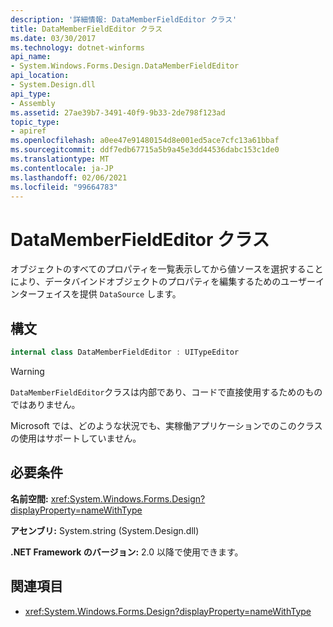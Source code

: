 ```yaml
---
description: '詳細情報: DataMemberFieldEditor クラス'
title: DataMemberFieldEditor クラス
ms.date: 03/30/2017
ms.technology: dotnet-winforms
api_name:
- System.Windows.Forms.Design.DataMemberFieldEditor
api_location:
- System.Design.dll
api_type:
- Assembly
ms.assetid: 27ae39b7-3491-40f9-9b33-2de798f123ad
topic_type:
- apiref
ms.openlocfilehash: a0ee47e91480154d8e001ed5ace7cfc13a61bbaf
ms.sourcegitcommit: ddf7edb67715a5b9a45e3dd44536dabc153c1de0
ms.translationtype: MT
ms.contentlocale: ja-JP
ms.lasthandoff: 02/06/2021
ms.locfileid: "99664783"
---
```

# <a name="datamemberfieldeditor-class"></a>DataMemberFieldEditor クラス

オブジェクトのすべてのプロパティを一覧表示してから値ソースを選択することにより、データバインドオブジェクトのプロパティを編集するためのユーザーインターフェイスを提供 `DataSource` します。  
  
## <a name="syntax"></a>構文
  
```csharp
internal class DataMemberFieldEditor : UITypeEditor
```

> [!WARNING]
> `DataMemberFieldEditor`クラスは内部であり、コードで直接使用するためのものではありません。
>
> Microsoft では、どのような状況でも、実稼働アプリケーションでのこのクラスの使用はサポートしていません。

## <a name="requirements"></a>必要条件

**名前空間:** <xref:System.Windows.Forms.Design?displayProperty=nameWithType>  
  
**アセンブリ:** System.string (System.Design.dll)  
  
**.NET Framework のバージョン:** 2.0 以降で使用できます。  
  
## <a name="see-also"></a>関連項目

- <xref:System.Windows.Forms.Design?displayProperty=nameWithType>
